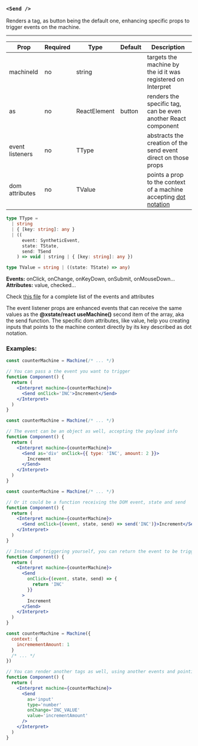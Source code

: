 ### `<Send />`

Renders a tag, as button being the default one, enhancing specific props to trigger events on the machine.

---

| Prop            | Required | Type         | Default | Description                                                                                             |
| --------------- | -------- | ------------ | ------- | ------------------------------------------------------------------------------------------------------- |
| machineId       | no       | string       |         | targets the machine by the id it was registered on Interpret                                            |
| as              | no       | ReactElement | button  | renders the specific tag, can be even another React component                                           |
| event listeners | no       | TType        |         | abstracts the creation of the send event direct on those props                                          |
| dom attributes  | no       | TValue       |         | points a prop to the context of a machine accepting [dot notation](https://lodash.com/docs/4.17.15#get) |

```typescript
type TType =
  | string
  | { [key: string]: any }
  | ((
      event: SyntheticEvent,
      state: TState,
      send: TSend
    ) => void | string | { [key: string]: any })

type TValue = string | ((state: TState) => any)
```

**Events:** onClick, onChange, onKeyDown, onSubmit, onMouseDown...
**Attributes:** value, checked...

Check [this file](https://github.com/marceloadsj/jsxstate/blob/master/src/constants/index.tsx) for a complete list of the events and attributes

The event listener props are enhanced events that can receive the same values as the **@xstate/react useMachine()** second item of the array, aka the send function.
The specific dom attributes, like value, help you creating inputs that points to the machine context directly by its key described as dot notation.

### Examples:

```jsx
const counterMachine = Machine(/* ... */)

// You can pass a the event you want to trigger
function Component() {
  return (
    <Interpret machine={counterMachine}>
      <Send onClick='INC'>Increment</Send>
    </Interpret>
  )
}
```

```jsx
const counterMachine = Machine(/* ... */)

// The event can be an object as well, accepting the payload info
function Component() {
  return (
    <Interpret machine={counterMachine}>
      <Send as='div' onClick={{ type: 'INC', amount: 2 }}>
        Increment
      </Send>
    </Interpret>
  )
}
```

```jsx
const counterMachine = Machine(/* ... */)

// Or it could be a function receiving the DOM event, state and send
function Component() {
  return (
    <Interpret machine={counterMachine}>
      <Send onClick={(event, state, send) => send('INC')}>Increment</Send>
    </Interpret>
  )
}
```

```jsx
// Instead of triggering yourself, you can return the event to be triggered as string or object
function Component() {
  return (
    <Interpret machine={counterMachine}>
      <Send
        onClick={(event, state, send) => {
          return 'INC'
        }}
      >
        Increment
      </Send>
    </Interpret>
  )
}
```

```jsx
const counterMachine = Machine({
  context: {
    incremementAmount: 1
  }
  /* ... */
})

// You can render another tags as well, using another events and pointing some attributes to the context
function Component() {
  return (
    <Interpret machine={counterMachine}>
      <Send
        as='input'
        type='number'
        onChange='INC_VALUE'
        value='incrementAmount'
      />
    </Interpret>
  )
}
```
